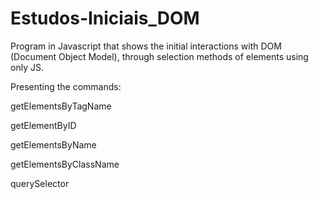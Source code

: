 # Estudos-Iniciais_DOM

Program in Javascript that shows the initial interactions with DOM (Document Object Model), through selection methods of elements using only JS.

Presenting the commands:

getElementsByTagName

getElementByID

getElementsByName

getElementsByClassName

querySelector
